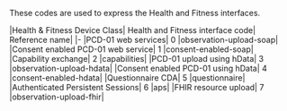 These codes are used to express the Health and Fitness interfaces.

<style>table, th, td {
border: 1px solid black;
border-collapse:collapse;
padding: 6px;}</style>

|Health & Fitness Device Class| Health and Fitness interface code|  Reference name|
|-
|PCD-01 web services|   0   |observation-upload-soap|
|Consent enabled PCD-01 web service|    1   |consent-enabled-soap|
|Capability exchange|   2   |capabilities|
|PCD-01 upload using hData| 3   |observation-upload-hdata|
|Consent enabled PCD-01 using hData|    4   |consent-enabled-hdata|
|Questionnaire CDA| 5   |questionnaire|
|Authenticated Persistent Sessions| 6   |aps|
|FHIR resource upload|  7   |observation-upload-fhir|